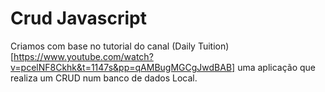 # Crud Javascript

Criamos com base no tutorial do canal (Daily Tuition)[https://www.youtube.com/watch?v=pcelNF8Ckhk&t=1147s&pp=qAMBugMGCgJwdBAB] uma aplicação que realiza um CRUD num banco de dados Local.
